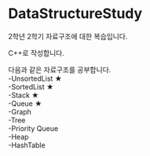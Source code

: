# DataStructureStudy
2학년 2학기 자료구조에 대한 복습입니다.   
 
C++로 작성합니다.   

다음과 같은 자료구조를 공부합니다.   
-UnsortedList ★    
-SortedList ★    
-Stack ★    
-Queue ★    
-Graph   
-Tree   
-Priority Queue   
-Heap   
-HashTable   
